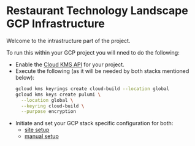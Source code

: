 # Restaurant Technology Landscape GCP Infrastructure

Welcome to the intrastructure part of the project.

To run this within your GCP project you will nned to do the following:

* Enable the [Cloud KMS API](https://console.cloud.google.com/security/kms) for your project.
* Execute the following (as it will be needed by both stacks mentioned below):
  ``` bash
  gcloud kms keyrings create cloud-build --location global
  gcloud kms keys create pulumi \
    --location global \
    --keyring cloud-build \
    --purpose encryption
  ```
* Initiate and set your GCP stack specific configuration for both:
  * [site setup](./site/README.md)
  * [manual setup](./setup/README.md)